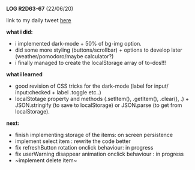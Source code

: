 **LOG R2D63-67** (22/06/20)

link to my daily tweet [here](https://twitter.com/Nightcoder2/status/1275127055269744642)


**what i did:**

- i implemented dark-mode + 50% of bg-img option.
- did some more styling (buttons/scrollbar) + options to develop later (weather/pomodoro/maybe calculator?)
- i finally managed to create the localStorage array of to-dos!!!


**what i learned**

- good revision of CSS tricks for the dark-mode (label for input/ input:checked + label .toggle etc..)
- localStotage property and methods (.setItem(), .getItem(), .clear(), .) + JSON.stringify (to save to localStorage) or JSON.parse (to get from localStorage).


**next:**

- finish implementing storage of the items: on screen persistence 
- implement select item : rewrite the code better
- fix refreshButton rotation onclick behaviour: in progress
- fix userWarning disappear animation onclick behaviour : in progress
- ~implement delete item~
